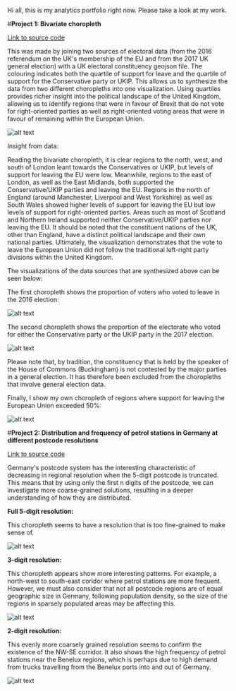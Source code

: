 Hi all, this is my analytics portfolio right now. Please take a look at my work. 

#**Project 1: Bivariate choropleth**

[Link to source code](https://github.com/Mechnar9000/datafiles/blob/main/UK%20election%20results%20choropleths.ipynb)

This was made by joining two sources of electoral data (from the 2016 referendum on the UK's membership of the EU and from the 2017 UK general election) with a UK electoral constituency geojson file. The colouring indicates both the quartile of support for leave and the quartile of support for the Conservative party or UKIP. This allows us to synthesize the data from two different choropleths into one visualization. Using quartiles provides richer insight into the political landscape of the United Kingdom, allowing us to identify regions that were in favour of Brexit that do not vote for right-oriented parties as well as right-oriented voting areas that were in favour of remaining within the European Union. 

![alt text](https://raw.githubusercontent.com/Mechnar9000/datafiles/main/bivariate_choropleth.jpg)

Insight from data: 

Reading the bivariate choropleth, it is clear regions to the north, west, and south of London leant towards the Conservatives or UKIP, but levels of support for leaving the EU were low. Meanwhile, regions to the east of London, as well as the East Midlands, both supported the Conservative/UKIP parties and leaving the EU. Regions in the north of England (around Manchester, Liverpool and West Yorkshire) as well as South Wales showed higher levels of support for leaving the EU but low levels of support for right-oriented parties. Areas such as most of Scotland and Northern Ireland supported neither Conservative/UKIP parties nor leaving the EU. It should be noted that the constituent nations of the UK, other than England, have a distinct political landscape and their own national parties. Ultimately, the visualization demonstrates that the vote to leave the European Union did not follow the traditional left-right party divisions within the United Kingdom. 

The visualizations of the data sources that are synthesized above can be seen below:

The first choropleth shows the proportion of voters who voted to leave in the 2016 election:

![alt text](https://raw.githubusercontent.com/Mechnar9000/datafiles/main/leave_voting.jpg)

The second choropleth shows the proportion of the electorate who voted for either the Conservative party or the UKIP party in the 2017 election. 

![alt text](https://raw.githubusercontent.com/Mechnar9000/datafiles/main/conservative_ukip_support.jpg)

Please note that, by tradition, the constituency that is held by the speaker of the House of Commons (Buckingham) is not contested by the major parties in a general election. It has therefore been excluded from the choropleths that involve general election data. 

Finally, I show my own choropleth of regions where support for leaving the European Union exceeded 50%: 

![alt text](https://raw.githubusercontent.com/Mechnar9000/datafiles/main/majority_support.jpg)

#**Project 2: Distribution and frequency of petrol stations in Germany at different postcode resolutions**

[Link to source code](https://github.com/Mechnar9000/datafiles/blob/main/Choropleth%20of%20German%20Petrol%20Stations.ipynb)

Germany's postcode system has the interesting characteristic of decreasing in regional resolution when the 5-digit postcode is truncated. This means that by using only the first n digits of the postcode, we can investigate more coarse-grained solutions, resulting in a deeper understanding of how they are distributed. 

**Full 5-digit resolution:**

This choropleth seems to have a resolution that is too fine-grained to make sense of. 

![alt text](https://github.com/Mechnar9000/datafiles/blob/main/5-digit.jpg)

**3-digit resolution:**

This choropleth appears show more interesting patterns. For example, a north-west to south-east coridor where petrol stations are more frequent. However, we must also consider that not all postcode regions are of equal geographic size in Germany, following population density, so the size of the regions in sparsely populated areas may be affecting this.  

![alt text](https://github.com/Mechnar9000/datafiles/blob/main/3-digit.jpg)

**2-digit resolution:**

This evenly more coarsely grained resolution seems to confirm the existence of the NW-SE corridor. It also shows the high frequency of petrol stations near the Benelux regions, which is perhaps due to high demand from trucks travelling from the Benelux ports into and out of Germany. 

![alt text](https://github.com/Mechnar9000/datafiles/blob/main/2-digit.jpg)




